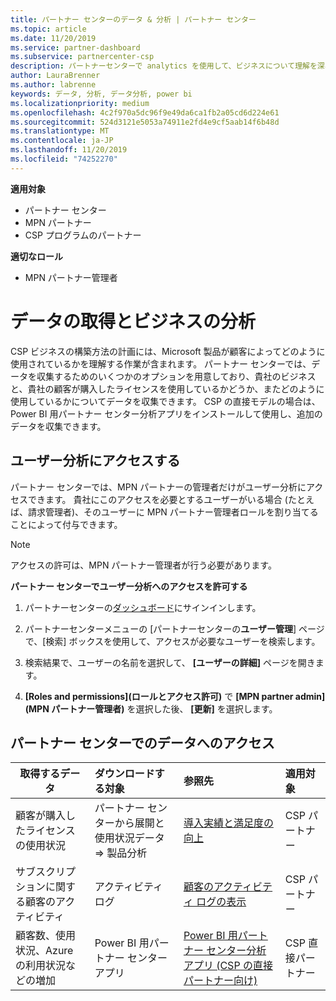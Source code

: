 ```yaml
---
title: パートナー センターのデータ & 分析 | パートナー センター
ms.topic: article
ms.date: 11/20/2019
ms.service: partner-dashboard
ms.subservice: partnercenter-csp
description: パートナーセンターで analytics を使用して、ビジネスについて理解を深め、購入したライセンスを顧客がどのように使用しているかについて説明します。
author: LauraBrenner
ms.author: labrenne
keywords: データ, 分析, データ分析, power bi
ms.localizationpriority: medium
ms.openlocfilehash: 4c2f970a5dc96f9e49da6ca1fb2a05cd6d224e61
ms.sourcegitcommit: 524d3121e5053a74911e2fd4e9cf5aab14f6b48d
ms.translationtype: MT
ms.contentlocale: ja-JP
ms.lasthandoff: 11/20/2019
ms.locfileid: "74252270"
---
```

**適用対象**

- パートナー センター
- MPN パートナー
- CSP プログラムのパートナー

**適切なロール**

- MPN パートナー管理者

# <a name="get-data-and-analyze-your-business"></a>データの取得とビジネスの分析

CSP ビジネスの構築方法の計画には、Microsoft 製品が顧客によってどのように使用されているかを理解する作業が含まれます。 パートナー センターでは、データを収集するためのいくつかのオプションを用意しており、貴社のビジネスと、貴社の顧客が購入したライセンスを使用しているかどうか、またどのように使用しているかについてデータを収集できます。 CSP の直接モデルの場合は、Power BI 用パートナー センター分析アプリをインストールして使用し、追加のデータを収集できます。

## <a name="access-to-user-analytics"></a>ユーザー分析にアクセスする

パートナー センターでは、MPN パートナーの管理者だけがユーザー分析にアクセスできます。 貴社にこのアクセスを必要とするユーザーがいる場合 (たとえば、請求管理者)、そのユーザーに MPN パートナー管理者ロールを割り当てることによって付与できます。

>[!NOTE] 
>アクセスの許可は、MPN パートナー管理者が行う必要があります。

**パートナー センターでユーザー分析へのアクセスを許可する** 

1. パートナーセンターの[ダッシュボード](https://partner.microsoft.com/dashboard)にサインインします。

2. パートナーセンターメニューの [パートナーセンターの**ユーザー管理**] ページで、[検索] ボックスを使用して、アクセスが必要なユーザーを検索します。
2.  検索結果で、ユーザーの名前を選択して、 **[ユーザーの詳細]** ページを開きます。
3.  **[Roles and permissions]\(ロールとアクセス許可\)** で **[MPN partner admin]\(MPN パートナー管理者\)** を選択した後、 **[更新]** を選択します。

 
## <a name="access-data-in-partner-center"></a>パートナー センターでのデータへのアクセス

|**取得するデータ**   |**ダウンロードする対象**   |**参照先**   | **適用対象**    |
|---------------------|:-----------------------|:---------------|:--------------|
|顧客が購入したライセンスの使用状況   |パートナー センターから展開と使用状況データ => 製品分析   |[導入実績と満足度の向上](increasing-adoption-and-satisfaction.md)|CSP パートナー|
|サブスクリプションに関する顧客のアクティビティ   |アクティビティ ログ   |[顧客のアクティビティ ログの表示](activity-logs.md)|CSP パートナー   |
|顧客数、使用状況、Azure の利用状況などの増加   |Power BI 用パートナー センター アプリ   |[Power BI 用パートナー センター分析アプリ (CSP の直接パートナー向け)](power-bi-app-for-direct-partners.md)|CSP 直接パートナー|






